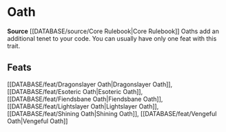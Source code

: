﻿---
id: '119'
name: Oath
rarity: Common
source: '[[DATABASE/source/Core Rulebook|Core Rulebook]]'
trait:
- Oath
type: Trait

---
# Oath

**Source** [[DATABASE/source/Core Rulebook|Core Rulebook]] 
Oaths add an additional tenet to your code. You can usually have only one feat with this trait.

## Feats

[[DATABASE/feat/Dragonslayer Oath|Dragonslayer Oath]], [[DATABASE/feat/Esoteric Oath|Esoteric Oath]], [[DATABASE/feat/Fiendsbane Oath|Fiendsbane Oath]], [[DATABASE/feat/Lightslayer Oath|Lightslayer Oath]], [[DATABASE/feat/Shining Oath|Shining Oath]], [[DATABASE/feat/Vengeful Oath|Vengeful Oath]]